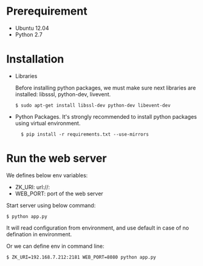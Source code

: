 # Prerequirement

- Ubuntu 12.04
- Python 2.7

# Installation

-   Libraries

    Before installing python packages, we must make sure next libraries are installed: libsssl, python-dev, livevent.

        $ sudo apt-get install libssl-dev python-dev libevent-dev

- Python Packages. It's strongly recommended to install python packages using virtual environment.

        $ pip install -r requirements.txt --use-mirrors

# Run the web server
  
We defines below env variables:

- ZK_URI: url://<ip>:<port>
- WEB_PORT: port of the web server

Start server using below command:

    $ python app.py

It will read configuration from environment, and use default in case of no defination in environment.

Or we can define env in command line:

    $ ZK_URI=192.168.7.212:2181 WEB_PORT=8080 python app.py


